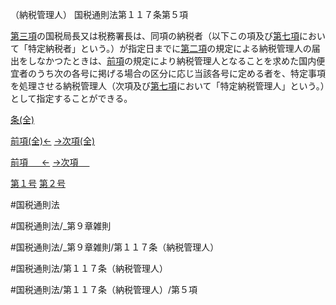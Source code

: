 （納税管理人）
国税通則法第１１７条第５項

[第三項](国税通則法＿＿＿＿＿第１１７条第３項)の国税局長又は税務署長は、同項の納税者（以下この項及び[第七項](国税通則法＿＿＿＿＿第１１７条第７項)において「特定納税者」という。）が指定日までに[第二項](国税通則法＿＿＿＿＿第１１７条第２項)の規定による納税管理人の届出をしなかつたときは、[前項](国税通則法＿＿＿＿＿第１１７条第４項)の規定により納税管理人となることを求めた国内便宜者のうち次の各号に掲げる場合の区分に応じ当該各号に定める者を、特定事項を処理させる納税管理人（次項及び[第七項](国税通則法＿＿＿＿＿第１１７条第７項)において「特定納税管理人」という。）として指定することができる。

[条(全)](国税通則法＿＿＿＿＿第１１７条_.md)

[前項(全)←](国税通則法＿＿＿＿＿第１１７条第４項_.md)    [→次項(全)](国税通則法＿＿＿＿＿第１１７条第６項_.md)

[前項 　 ←](国税通則法＿＿＿＿＿第１１７条第４項.md)    [→次項 　 ](国税通則法＿＿＿＿＿第１１７条第６項.md)

[第１号](国税通則法＿＿＿＿＿第１１７条第５項第１号.md)  [第２号](国税通則法＿＿＿＿＿第１１７条第５項第２号.md)  

#国税通則法

#国税通則法/_第９章雑則

#国税通則法/_第９章雑則/第１１７条（納税管理人）

#国税通則法/第１１７条（納税管理人）

#国税通則法/第１１７条（納税管理人）/第５項

